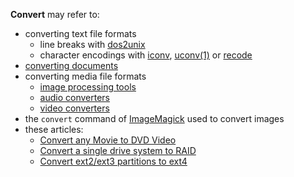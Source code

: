 **Convert** may refer to:

*   converting text file formats
    *   line breaks with [dos2unix](https://www.archlinux.org/packages/?name=dos2unix)
    *   character encodings with [iconv](/index.php/Iconv "Iconv"), [uconv(1)](https://jlk.fjfi.cvut.cz/arch/manpages/man/uconv.1) or [recode](https://www.archlinux.org/packages/?name=recode)
*   [converting documents](/index.php/List_of_applications/Documents#Document_converters "List of applications/Documents")
*   converting media file formats
    *   [image processing tools](/index.php/List_of_applications/Multimedia#Image_processing "List of applications/Multimedia")
    *   [audio converters](/index.php/List_of_applications/Multimedia#Audio_converters "List of applications/Multimedia")
    *   [video converters](/index.php/List_of_applications/Multimedia#Video_converters "List of applications/Multimedia")
*   the `convert` command of [ImageMagick](/index.php/ImageMagick "ImageMagick") used to convert images
*   these articles:
    *   [Convert any Movie to DVD Video](/index.php/Convert_any_Movie_to_DVD_Video "Convert any Movie to DVD Video")
    *   [Convert a single drive system to RAID](/index.php/Convert_a_single_drive_system_to_RAID "Convert a single drive system to RAID")
    *   [Convert ext2/ext3 partitions to ext4‎](/index.php/Convert_ext2/ext3_partitions_to_ext4 "Convert ext2/ext3 partitions to ext4")